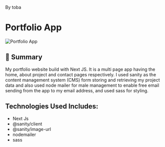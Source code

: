 By toba

# Portfolio App

![Portfolio App](https://i.ibb.co/VvZ4JCW/port.png)

## 📣 Summary
My portfolio website build with Next JS. It is a multi page app having the home, about project and contact pages respectively. I used sanity as the content management system (CMS) form storing and retrieving my project data and also used node mailer for male management to enable free email sending from the app to my email address, and used sass for styling.

## Technologies Used Includes:
- Next Js
- @sanity/client
- @sanity/image-url
- nodemailer
- sass